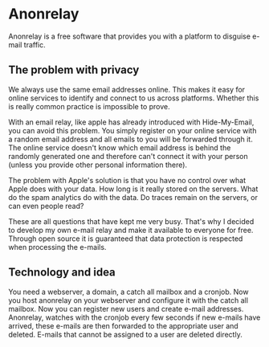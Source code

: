 # Anonrelay

Anonrelay is a free software that provides you with a platform to disguise 
e-mail traffic.

## The problem with privacy

We always use the same email addresses online. This makes it easy for online 
services to identify and connect to us across platforms. Whether this is 
really common practice is impossible to prove.

With an email relay, like apple has already introduced with Hide-My-Email, 
you can avoid this problem. You simply register on your online service with 
a random email address and all emails to you will be forwarded through it. 
The online service doesn't know which email address is behind the randomly 
generated one and therefore can't connect it with your person (unless you 
provide other personal information there).

The problem with Apple's solution is that you have no control over what Apple 
does with your data. How long is it really stored on the servers. What do the 
spam analytics do with the data. Do traces remain on the servers, or can even 
people read?

These are all questions that have kept me very busy. That's why I decided to 
develop my own e-mail relay and make it available to everyone for free. 
Through open source it is guaranteed that data protection is respected when 
processing the e-mails. 

## Technology and idea

You need a webserver, a domain, a catch all mailbox and a cronjob. Now you 
host anonrelay on your webserver and configure it with the catch all mailbox. 
Now you can register new users and create e-mail addresses. Anonrelay, 
watches with the cronjob every few seconds if new e-mails have arrived, these 
e-mails are then forwarded to the appropriate user and deleted. E-mails that 
cannot be assigned to a user are deleted directly. 
